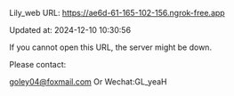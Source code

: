 Lily_web URL: https://ae6d-61-165-102-156.ngrok-free.app

Updated at: 2024-12-10 10:30:56

If you cannot open this URL, the server might be down.

Please contact: 

goley04@foxmail.com Or Wechat:GL_yeaH